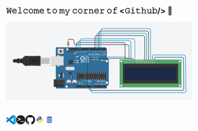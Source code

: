 ## 𝚆𝚎𝚕𝚌𝚘𝚖𝚎 𝚝𝚘 𝚖𝚢 𝚌𝚘𝚛𝚗𝚎𝚛 𝚘𝚏 \<𝙶𝚒𝚝𝚑𝚞𝚋/\> 🔧 
![Hi!](chrome_bSNxzXiQ0V.gif)

#

<img align="left" alt="Visual Studio Code" width="26px" height="26px" src="https://raw.githubusercontent.com/github/explore/80688e429a7d4ef2fca1e82350fe8e3517d3494d/topics/visual-studio-code/visual-studio-code.png" />
<img align="left" alt="Terminal" width="26px" src="https://raw.githubusercontent.com/github/explore/80688e429a7d4ef2fca1e82350fe8e3517d3494d/topics/terminal/terminal.png" />
<img align="left" alt="GitHub" width="26px" src="https://raw.githubusercontent.com/github/explore/78df643247d429f6cc873026c0622819ad797942/topics/github/github.png" />
<img align="left" alt="Python" width="26px" src="https://raw.githubusercontent.com/github/explore/80688e429a7d4ef2fca1e82350fe8e3517d3494d/topics/python/python.png" />
<img align="left" alt="SQL" width="26px" src="https://raw.githubusercontent.com/github/explore/80688e429a7d4ef2fca1e82350fe8e3517d3494d/topics/sql/sql.png" />
